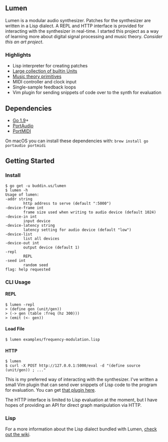 ## Lumen

Lumen is a modular audio synthesizer. Patches for the synthesizer are written in a Lisp dialect. A REPL and HTTP
interface is provided for interacting with the synthesizer in real-time. I started this project as a way of learning
more about digital signal processing and music theory. *Consider this an art project*.

### Highlights

- Lisp interpreter for creating patches
- [Large collection of builtin Units](https://github.com/brettbuddin/lumen/wiki/Units)
- [Music theory primitives](https://github.com/brettbuddin/lumen/wiki/Values#music-theory)
- MIDI controller and clock input
- Single-sample feedback loops
- Vim plugin for sending snippets of code over to the synth for evaluation

## Dependencies

- [Go 1.9](http://golang.org)+
- [PortAudio](http://www.portaudio.com/)
- [PortMIDI](http://portmedia.sourceforge.net/portmidi/)

On macOS you can install these dependencies with: `brew install go portaudio portmidi`

## Getting Started

### Install

    $ go get -u buddin.us/lumen
	$ lumen -h
	Usage of lumen:
  	-addr string
        	http address to serve (default ":5000")
  	-device-frame int
        	frame size used when writing to audio device (default 1024)
  	-device-in int
        	input device
  	-device-latency string
        	latency setting for audio device (default "low")
  	-device-list
        	list all devices
  	-device-out int
        	output device (default 1)
  	-repl
        	REPL
  	-seed int
        	random seed
	flag: help requested

### CLI Usage

#### REPL

    $ lumen -repl
    > (define gen (unit/gen))
    > (-> gen (table :freq (hz 300)))
    > (emit (<- gen))

#### Load File

    $ lumen examples/frequency-modulation.lisp

#### HTTP

    $ lumen
    $ curl -X POST http://127.0.0.1:5000/eval -d "(define source (unit/gen)) ; ..."

This is my preferred way of interacting with the synthesizer. I've written a small Vim plugin that can send over
snippets of Lisp code to the program for evaluation. You can get [that plugin here](extra/lumen.vim).

The HTTP interface is limited to Lisp evaluation at the moment, but I have hopes of providing an API for direct graph
manipulation via HTTP.

### Lisp

For a more information about the Lisp dialect bundled with Lumen, [check out the wiki](https://github.com/brettbuddin/lumen/wiki).
